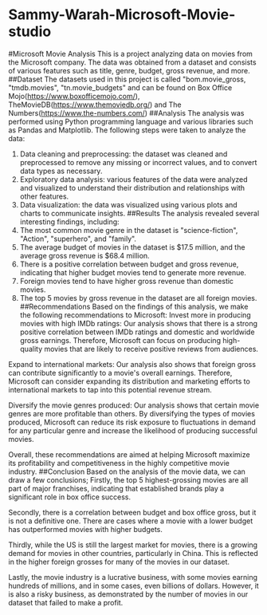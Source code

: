 # Sammy-Warah-Microsoft-Movie-studio
#Microsoft Movie Analysis
This is a project analyzing data on movies from the Microsoft company. The data was obtained from a dataset and consists of various features such as title, genre, budget, gross revenue, and more.
##Dataset
The datasets used in this project is called "bom.movie_gross, "tmdb.movies", "tn.movie_budgets" and can be found on Box Office Mojo(https://www.boxofficemojo.com/), TheMovieDB(https://www.themoviedb.org/) and The Numbers(https://www.the-numbers.com/)
##Analysis
The analysis was performed using Python programming language and various libraries such as Pandas and Matplotlib. The following steps were taken to analyze the data:
1.	Data cleaning and preprocessing: the dataset was cleaned and preprocessed to remove any missing or incorrect values, and to convert data types as necessary.
2.	Exploratory data analysis: various features of the data were analyzed and visualized to understand their distribution and relationships with other features.
5.	Data visualization: the data was visualized using various plots and charts to communicate insights.
##Results
The analysis revealed several interesting findings, including:
1.	The most common movie genre in the dataset is "science-fiction", "Action", "superhero", and "family".
2.	The average budget of movies in the dataset is $17.5 million, and the average gross revenue is $68.4 million.
3.	There is a positive correlation between budget and gross revenue, indicating that higher budget movies tend to generate more revenue.
4.	Foreign movies tend to have higher gross revenue than domestic movies.
5.	The top 5 movies by gross revenue in the dataset are all foreign movies.
##Recommendations
Based on the findings of this analysis, we make the following recommendations to Microsoft:
Invest more in producing movies with high IMDb ratings: Our analysis shows that there is a strong positive correlation between IMDb ratings and domestic and worldwide gross earnings. Therefore, Microsoft can focus on producing high-quality movies that are likely to receive positive reviews from audiences.

Expand to international markets: Our analysis also shows that foreign gross can contribute significantly to a movie's overall earnings. Therefore, Microsoft can consider expanding its distribution and marketing efforts to international markets to tap into this potential revenue stream.

Diversify the movie genres produced: Our analysis shows that certain movie genres are more profitable than others. By diversifying the types of movies produced, Microsoft can reduce its risk exposure to fluctuations in demand for any particular genre and increase the likelihood of producing successful movies.

Overall, these recommendations are aimed at helping Microsoft maximize its profitability and competitiveness in the highly competitive movie industry.
##Conclusion
Based on the analysis of the movie data, we can draw a few conclusions;
Firstly, the top 5 highest-grossing movies are all part of major franchises, indicating that established brands play a significant role in box office success.

Secondly, there is a correlation between budget and box office gross, but it is not a definitive one. There are cases where a movie with a lower budget has outperformed movies with higher budgets.

Thirdly, while the US is still the largest market for movies, there is a growing demand for movies in other countries, particularly in China. This is reflected in the higher foreign grosses for many of the movies in our dataset.

Lastly, the movie industry is a lucrative business, with some movies earning hundreds of millions, and in some cases, even billions of dollars. However, it is also a risky business, as demonstrated by the number of movies in our dataset that failed to make a profit.
